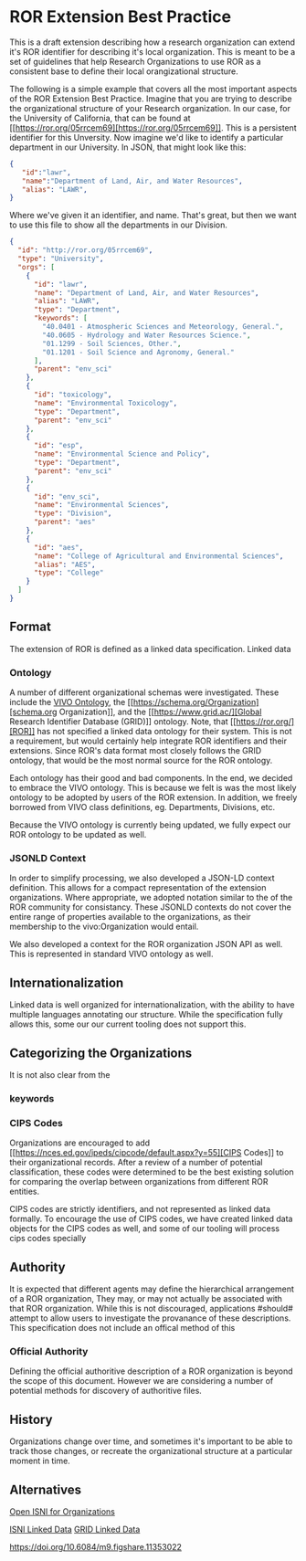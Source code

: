 # ROR Extension Best Practice

This is a draft extension describing how a research organization can extend it's
ROR identifier for describing it's local organization.  This is meant to be a
set of guidelines that help Research Organizations to use ROR as a consistent
base to define their local orangizational structure.

The following is a simple example that covers all the most important aspects of
the ROR Extension Best Practice.  Imagine that you are trying to describe the
organizational structure of your Research organization. In our case, for the
University of California, that can be found at [[https://ror.org/05rrcem69][https://ror.org/05rrcem69]].  This
is a persistent identifier for this Unversity.  Now imagine we'd like to
identify a particular department in our University.  In JSON, that might look
like this:

``` json
{
   "id":"lawr",
   "name":"Department of Land, Air, and Water Resources",
   "alias": "LAWR",
}
```

Where we've given it an identifier, and name.  That's great, but then we want to
use this file to show all the departments in our Division.

``` json
{
  "id": "http://ror.org/05rrcem69",
  "type": "University",
  "orgs": [
    {
      "id": "lawr",
      "name": "Department of Land, Air, and Water Resources",
      "alias": "LAWR",
      "type": "Department",
      "keywords": [
        "40.0401 - Atmospheric Sciences and Meteorology, General.",
        "40.0605 - Hydrology and Water Resources Science.",
        "01.1299 - Soil Sciences, Other.",
        "01.1201 - Soil Science and Agronomy, General."
      ],
      "parent": "env_sci"
    },
    {
      "id": "toxicology",
      "name": "Environmental Toxicology",
      "type": "Department",
      "parent": "env_sci"
    },
    {
      "id": "esp",
      "name": "Environmental Science and Policy",
      "type": "Department",
      "parent": "env_sci"
    },
    {
      "id": "env_sci",
      "name": "Environmental Sciences",
      "type": "Division",
      "parent": "aes"
    },
    {
      "id": "aes",
      "name": "College of Agricultural and Environmental Sciences",
      "alias": "AES",
      "type": "College"
    }
  ]
}
```


## Format

The extension of ROR is defined as a linked data specification.  Linked data

### Ontology

A number of different organizational schemas were investigated.  These include
the [VIVO Ontology](https://wiki.lyrasis.org/display/VIVODOC111x/Ontology+Reference), the [[https://schema.org/Organization][schema.org Organization]], and the [[https://www.grid.ac/][Global Research
Identifier Database (GRID)]] ontology.  Note, that [[https://ror.org/][ROR]] has not specified a linked
data ontology for their system.  This is not a requirement, but would certainly
help integrate ROR identifiers and their extensions.  Since ROR's data format
most closely follows the GRID ontology, that would be the most normal source for
the ROR ontology.

Each ontology has their good and bad components.  In the end, we decided to
embrace the VIVO ontology.  This is because we felt is was the most likely
ontology  to be adopted by users of the ROR extension.  In addition, we freely
borrowed from VIVO class definitions, eg. Departments, Divisions, etc.

Because the VIVO ontology is currently being updated, we fully expect our ROR
ontology to be updated as well.


### JSONLD Context

In order to simplify processing, we also developed a JSON-LD context
definition.  This allows for a compact representation of the extension
organizations.  Where appropriate, we adopted notation similar to the of the ROR
community for consistancy.  These JSONLD contexts do not cover the entire range
of properties available to the organizations, as their membership to the
vivo:Organization would entail.


We also developed a context for the ROR organization JSON API as well.  This is
represented in standard VIVO ontology as well.

## Internationalization
Linked data is well organized for internationalization, with the ability to have
multiple languages annotating our structure.  While the specification fully
allows this, some our our current tooling does not support this.


## Categorizing the Organizations

It is not also clear from the

### keywords
### CIPS Codes
Organizations are encouraged to add [[https://nces.ed.gov/ipeds/cipcode/default.aspx?y=55][CIPS Codes]] to their organizational records.
After a review of a number of potential classification, these codes were
determined to be the best existing solution for comparing the overlap between
organizations from different ROR entities.

CIPS codes are strictly identifiers, and not represented as linked data
formally.  To encourage the use of CIPS codes, we have created linked data
objects for the CIPS codes as well, and some of our tooling will process cips
codes specially


## Authority

It is expected that different agents may define the hierarchical arrangement of
a ROR organization,  They may, or may not actually be associated with that ROR
organization.  While this is not discouraged, applications #should# attempt to
allow users to investigate the provanance of these descriptions.  This
specification does not include an offical method of this

### Official Authority

Defining the official authoritive description of a ROR organization is beyond
the scope of this document.  However we are considering a number of potential
methods for discovery of authoritive files.

## History

Organizations change over time, and sometimes it's important to be able to track
those changes, or recreate the organizational structure at a particular moment
in time.

## Alternatives


[Open ISNI for Organizations](https://isni.ringgold.com/database/)

[ISNI Linked Data](http://www.isni.org/how-isni-works#HowItWorks_LinkedData)
[GRID Linked
Data](https://search.google.com/structured-data/testing-tool/u/0/#url=https%3A%2F%2Fwww.grid.ac%2Finstitutes%2Fgrid.27860.3b)


https://doi.org/10.6084/m9.figshare.11353022
